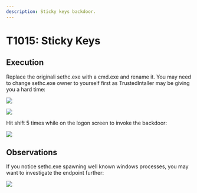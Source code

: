 ```yaml
---
description: Sticky keys backdoor.
---
```


# T1015: Sticky Keys

## Execution

Replace the originali sethc.exe with a cmd.exe and rename it. You may need to change sethc.exe owner to yourself first as TrustedIntaller may be giving you a hard time:

![](../.gitbook/assets/sethc-trustedinstaller.png)

![](../.gitbook/assets/sethc-backdoor.png)

Hit shift 5 times while on the logon screen to invoke the backdoor:

![](../.gitbook/assets/sethc-logon.png)

## Observations

If you notice sethc.exe spawning well known windows processes, you may want to investigate the endpoint further:

![](../.gitbook/assets/sethc-enumeration.png)

